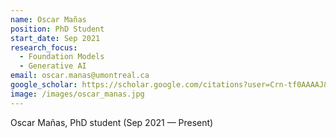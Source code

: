 ```yaml
---
name: Oscar Mañas
position: PhD Student
start_date: Sep 2021
research_focus: 
  - Foundation Models
  - Generative AI
email: oscar.manas@umontreal.ca
google_scholar: https://scholar.google.com/citations?user=Crn-tf0AAAAJ&hl=en
image: /images/oscar_manas.jpg
---
```


Oscar Mañas, PhD student (Sep 2021 — Present)